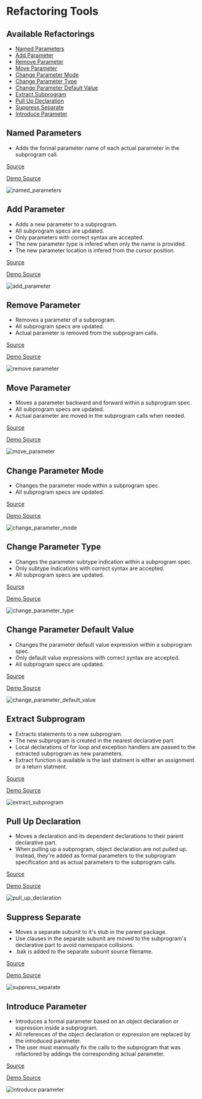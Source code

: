 
# Refactoring Tools

## Available Refactorings

<!-- no toc -->
* [Named Parameters](#named-parameters)
* [Add Parameter](#add-parameter)
* [Remove Parameter](#remove-parameter)
* [Move Parameter](#move-parameter)
* [Change Parameter Mode](#change-parameter-mode)
* [Change Parameter Type](#change-parameter-type)
* [Change Parameter Default Value](#change-parameter-default-value)
* [Extract Subprogram](#extract-subprogram)
* [Pull Up Declaration](#pull-up-declaration)
* [Suppress Separate](#suppress-separate)
* [Introduce Parameter](#introduce-parameter)

## Named Parameters

* Adds the formal parameter name of each actual parameter in the subprogram call.

[Source](https://github.com/AdaCore/ada_language_server/blob/master/source/ada/lsp-ada_handlers-named_parameters_commands.ads)

[Demo Source](../integration/vscode/Code%20Samples/refactoring_demos/named_parameters/)

![named_parameters](https://user-images.githubusercontent.com/22893717/166944482-cfebab94-adf8-4de5-9018-8415be94f8f5.gif)


## Add Parameter

* Adds a new parameter to a subprogram.
* All subprogram specs are updated.
* Only parameters with correct syntax are accepted.
* The new parameter type is infered when only the name is provided.
* The new parameter location is infered from the cursor position.

[Source](https://github.com/AdaCore/libadalang-tools/blob/master/src/laltools-refactor-subprogram_signature.ads)

[Demo Source](../integration/vscode/Code%20Samples/refactoring_demos/add_parameter/)

![add_parameter](https://user-images.githubusercontent.com/22893717/166926928-f6f5243c-6008-435f-9c2f-40aec0517936.gif)

## Remove Parameter

* Removes a parameter of a subprogram.
* All subprogram specs are updated.
* Actual parameter is removed from the subprogram calls.

[Source](https://github.com/AdaCore/libadalang-tools/blob/master/src/laltools-refactor-subprogram_signature-remove_parameter.ads)

[Demo Source](../integration/vscode/Code%20Samples/refactoring_demos/remove_parameter)

![remove parameter](https://user-images.githubusercontent.com/22893717/166926891-d621fb59-8524-4ba8-abfc-74c12fed2adf.gif)

## Move Parameter

* Moves a parameter backward and forward within a subprogram spec.
* All subprogram specs are updated.
* Actual parameter are moved in the subprogram calls when needed.

[Source](https://github.com/AdaCore/libadalang-tools/blob/master/src/laltools-refactor-subprogram_signature.ads)

[Demo Source](../integration/vscode/Code%20Samples/refactoring_demos/move_parameter)

![move_parameter](https://user-images.githubusercontent.com/22893717/166927234-ba038012-25be-476e-bd29-d85c10a5b2d3.gif)

## Change Parameter Mode

* Changes the parameter mode within a subprogram spec.
* All subprogram specs are updated.

[Source](https://github.com/AdaCore/libadalang-tools/blob/master/src/laltools-refactor-subprogram_signature.ads)

[Demo Source](../integration/vscode/Code%20Samples/refactoring_demos/change_parameter_mode)

![change_parameter_mode](https://user-images.githubusercontent.com/22893717/166927346-cbaa9789-eb44-44df-8a9a-c2b770d3a93e.gif)

## Change Parameter Type

* Changes the parameter subtype indication within a subprogram spec.
* Only subtype indications with correct syntax are accepted.
* All subprogram specs are updated.

[Source](https://github.com/AdaCore/libadalang-tools/blob/master/src/laltools-refactor-subprogram_signature-change_parameters_type.ads)

[Demo Source](../integration/vscode/Code%20Samples/refactoring_demos/change_parameter_type)

![change_parameter_type](https://user-images.githubusercontent.com/22893717/166927382-b04c5415-dc3e-49e1-9ef3-2840579447d8.gif)

## Change Parameter Default Value

* Changes the parameter default value expression within a subprogram spec.
* Only default value expressions with correct syntax are accepted.
* All subprogram specs are updated.

[Source](https://github.com/AdaCore/libadalang-tools/blob/master/src/laltools-refactor-subprogram_signature-change_parameters_defualt_value.ads)

[Demo Source](../integration/vscode/Code%20Samples/refactoring_demos/change_parameter_default_value)

![change_parameter_default_value](https://user-images.githubusercontent.com/22893717/166927617-f6f33bc4-d660-44ce-b836-bf02b839887e.gif)

## Extract Subprogram

* Extracts statements to a new subprogram.
* The new subprogram is created in the nearest declarative part.
* Local declarations of for loop and exception handlers are passed to the extracted subprogram as new parameters.
* Extract function is available is the last statment is either an assignment or a return statment.

[Source](https://github.com/AdaCore/libadalang-tools/blob/master/src/laltools-refactor-extract_subprogram.ads)

[Demo Source](../integration/vscode/Code%20Samples/refactoring_demos/extract_subprogram)

![extract_subprogram](https://user-images.githubusercontent.com/22893717/166927664-c61af27f-a446-4e3a-acbe-71b7fa88e925.gif)

## Pull Up Declaration

* Moves a declaration and its dependent declarations to their parent declarative part.
* When pulling up a subprogram, object declaration are not pulled up. Instead, they're added as formal parameters to the subprogram specification and as actual parameters to the subprogram calls.

[Source](https://github.com/AdaCore/libadalang-tools/blob/master/src/laltools-refactor-pull_up_declaration.ads)

[Demo Source](../integration/vscode/Code%20Samples/refactoring_demos/pull_up_declaration)

![pull_up_declaration](https://user-images.githubusercontent.com/22893717/166927695-e6b9e016-1374-4aa5-9640-60aaf1a4b7fe.gif)

## Suppress Separate

* Moves a separate subunit to it's stub in the parent package.
* Use clauses in the separate subunit are moved to the subprogram's declarative part to avoid namespace collisions.
* .bak is added to the separate subunit source filename.

[Source](https://github.com/AdaCore/libadalang-tools/blob/master/src/laltools-refactor-suppress_separate.ads)

[Demo Source](../integration/vscode/Code%20Samples/refactoring_demos/suppress_separate)

![suppress_separate](https://user-images.githubusercontent.com/22893717/166927780-441fdb3f-271f-4f69-99ff-367e8eef301e.gif)

## Introduce Parameter

* Introduces a formal parameter based on an object declaration or expression inside a subprogram.
* All references of the object declaration or expression are replaced by the introduced parameter.
* The user must mannually fix the calls to the subprogram that was refactored by addings the corresponding actual parameter.

[Source](https://github.com/AdaCore/libadalang-tools/blob/master/src/laltools-refactor-introduce_parameter.ads)

[Demo Source](../integration/vscode/Code%20Samples/refactoring_demos/introduce_parameter)

![introduce parameter](https://user-images.githubusercontent.com/22893717/181477996-564a1365-33df-4227-bb82-e9ed802b4ed0.gif)

